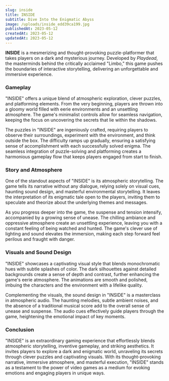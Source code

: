 ```yaml
---
slug: inside
title: INSIDE
subtitle: Dive Into the Enigmatic Abyss
image: /uploads/inside_edd39ca199.jpg
publishedAt: 2023-05-12
createdAt: 2023-05-12
updatedAt: 2023-05-12
---
```


__INSIDE__ is a mesmerizing and thought-provoking puzzle-platformer that takes players on a dark and mysterious journey. Developed by _Playdead_, the masterminds behind the critically acclaimed "Limbo," this game pushes the boundaries of interactive storytelling, delivering an unforgettable and immersive experience.

### Gameplay
"INSIDE" offers a unique blend of atmospheric exploration, clever puzzles, and platforming elements. From the very beginning, players are thrown into a gloomy world filled with eerie environments and an unsettling atmosphere. The game's minimalist controls allow for seamless navigation, keeping the focus on uncovering the secrets that lie within the shadows.

The puzzles in "INSIDE" are ingeniously crafted, requiring players to observe their surroundings, experiment with the environment, and think outside the box. The difficulty ramps up gradually, ensuring a satisfying sense of accomplishment with each successfully solved enigma. The seamless integration of puzzle-solving and platforming creates a harmonious gameplay flow that keeps players engaged from start to finish.

### Story and Atmosphere
One of the standout aspects of "INSIDE" is its atmospheric storytelling. The game tells its narrative without any dialogue, relying solely on visual cues, haunting sound design, and masterful environmental storytelling. It leaves the interpretation of its enigmatic tale open to the players, inviting them to speculate and theorize about the underlying themes and messages.

As you progress deeper into the game, the suspense and tension intensify, accompanied by a growing sense of unease. The chilling ambiance and oppressive atmosphere create an unsettling experience, leaving you with a constant feeling of being watched and hunted. The game's clever use of lighting and sound elevates the immersion, making each step forward feel perilous and fraught with danger.

### Visuals and Sound Design
"INSIDE" showcases a captivating visual style that blends monochromatic hues with subtle splashes of color. The dark silhouettes against detailed backgrounds create a sense of depth and contrast, further enhancing the game's eerie atmosphere. The animations are smooth and polished, imbuing the characters and the environment with a lifelike quality.

Complementing the visuals, the sound design in "INSIDE" is a masterclass in atmospheric audio. The haunting melodies, subtle ambient noises, and the absence of a traditional musical score add to the overall sense of unease and suspense. The audio cues effectively guide players through the game, heightening the emotional impact of key moments.

### Conclusion
"INSIDE" is an extraordinary gaming experience that effortlessly blends atmospheric storytelling, inventive gameplay, and striking aesthetics. It invites players to explore a dark and enigmatic world, unraveling its secrets through clever puzzles and captivating visuals. With its thought-provoking narrative, immersive atmosphere, and masterful execution, "INSIDE" stands as a testament to the power of video games as a medium for evoking emotions and engaging players in unique ways.